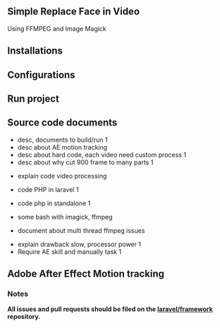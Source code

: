 ## Simple Replace Face in Video
Using FFMPEG and Image Magick

## Installations


## Configurations


## Run project


## Source code documents
  + desc, documents to build/run 1
  + desc about AE motion tracking 
  + desc about hard code, each video need custom process 1
  + desc about why cut 900 frame to many parts 1

- explain code video processing
 + code PHP in laravel 1
 + code php in standalone 1
 + some bash with imagick, ffmpeg 

 + document about multi thread ffmpeg issues 
 
- explain drawback slow, processor power 1
- Require AE skill and manually task 1

## Adobe After Effect Motion tracking

### Notes

**All issues and pull requests should be filed on the [laravel/framework](http://github.com/laravel/framework) repository.**


